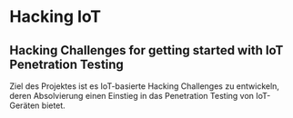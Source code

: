 # Hacking IoT
## Hacking Challenges for getting started with IoT Penetration Testing

Ziel des Projektes ist es IoT-basierte Hacking Challenges zu entwickeln, deren Absolvierung einen Einstieg in das Penetration Testing von IoT-Geräten bietet.
